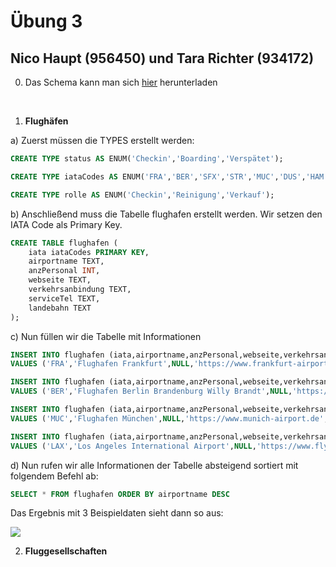 # Übung 3
## Nico Haupt (956450) und Tara Richter (934172)

0. Das Schema kann man sich [hier]() herunterladen

&nbsp;

1. **Flughäfen**

a) Zuerst müssen die TYPES erstellt werden:

```SQL
CREATE TYPE status AS ENUM('Checkin','Boarding','Verspätet');

CREATE TYPE iataCodes AS ENUM('FRA','BER','SFX','STR','MUC','DUS','HAM','AMS','ZRH','VIE','LUX','PRG','BUD','JFK','LAX','MIA');

CREATE TYPE rolle AS ENUM('Checkin','Reinigung','Verkauf');


```

b) Anschließend muss die Tabelle flughafen erstellt werden. Wir setzen den IATA Code als Primary Key.

```SQL
CREATE TABLE flughafen (
	iata iataCodes PRIMARY KEY,
	airportname TEXT,
	anzPersonal INT,
	webseite TEXT,
	verkehrsanbindung TEXT,
	serviceTel TEXT,
	landebahn TEXT
);
```

c) Nun füllen wir die Tabelle mit Informationen

```SQL
INSERT INTO flughafen (iata,airportname,anzPersonal,webseite,verkehrsanbindung,serviceTel,landebahn)
VALUES ('FRA','Flughafen Frankfurt',NULL,'https://www.frankfurt-airport.com/de.html','Zug, Auto','0180 6 3724636','2800m');

INSERT INTO flughafen (iata,airportname,anzPersonal,webseite,verkehrsanbindung,serviceTel,landebahn)
VALUES ('BER','Flughafen Berlin Brandenburg Willy Brandt',NULL,'https://ber.berlin-airport.de/de.html','Zug, Auto','+49 30 6091 6091 0','3600m');

INSERT INTO flughafen (iata,airportname,anzPersonal,webseite,verkehrsanbindung,serviceTel,landebahn)
VALUES ('MUC','Flughafen München',NULL,'https://www.munich-airport.de','Zug, Auto','089 97500','4000m')

INSERT INTO flughafen (iata,airportname,anzPersonal,webseite,verkehrsanbindung,serviceTel,landebahn)
VALUES ('LAX','Los Angeles International Airport',NULL,'https://www.flylax.com','Zug, Auto','(855) 463-5252','2721m')
```

d) Nun rufen wir alle Informationen der Tabelle absteigend sortiert mit folgendem Befehl ab:

```SQL
SELECT * FROM flughafen ORDER BY airportname DESC
```

Das Ergebnis mit 3 Beispieldaten sieht dann so aus:

<img hight="700" src="https://github.com/s92854/Geodatenbanken/assets/134683810/302608a0-e470-495f-b832-079498ee59ea">

2. **Fluggesellschaften**
